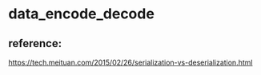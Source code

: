 # data_encode_decode



## reference:  
https://tech.meituan.com/2015/02/26/serialization-vs-deserialization.html
